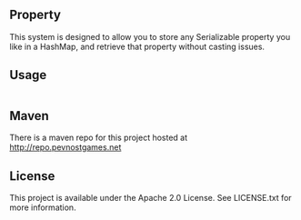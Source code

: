 Property
--------

This system is designed to allow you to store any Serializable property you like in a HashMap, and retrieve that property without casting issues.

Usage
-----
```java

```

Maven
------
There is a maven repo for this project hosted at http://repo.pevnostgames.net

License
-------
This project is available under the Apache 2.0 License. See LICENSE.txt for more information.
